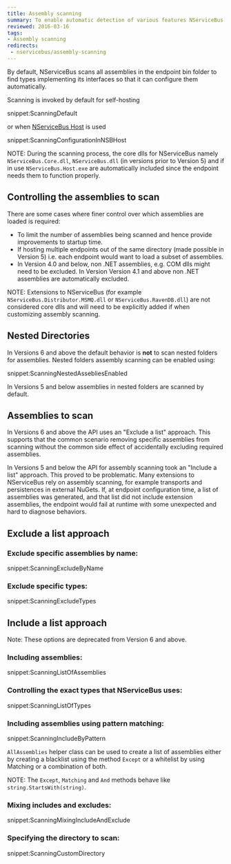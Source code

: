```yaml
---
title: Assembly scanning
summary: To enable automatic detection of various features NServiceBus scans assemblies for well known types
reviewed: 2016-03-16
tags:
- Assembly scanning
redirects:
 - nservicebus/assembly-scanning
---
```


By default, NServiceBus scans all assemblies in the endpoint bin folder to find types implementing its interfaces so that it can configure them automatically.

Scanning is invoked by default for self-hosting

snippet:ScanningDefault

or when [NServiceBus Host](nservicebus-host) is used

snippet:ScanningConfigurationInNSBHost

NOTE: During the scanning process, the core dlls for NServiceBus namely `NServiceBus.Core.dll`, `NServiceBus.dll` (in versions prior to Version 5) and if in use `NServiceBus.Host.exe` are automatically included since the endpoint needs them to function properly.


## Controlling the assemblies to scan

There are some cases where finer control over which assemblies are loaded is required:

 * To limit the number of assemblies being scanned and hence provide improvements to startup time.
 * If hosting multiple endpoints out of the same directory (made possible in Version 5) i.e. each endpoint would want to load a subset of assemblies.
 * In Version 4.0 and below, non .NET assemblies, e.g. COM dlls might need to be excluded. In Version Version 4.1 and above non .NET assemblies are automatically excluded.

NOTE: Extensions to NServiceBus (for example `NServiceBus.Distributor.MSMQ.dll` or `NServiceBus.RavenDB.dll`) are not considered core dlls and will need to be explicitly added if when customizing assembly scanning.


## Nested Directories

In Versions 6 and above the default behavior is **not** to scan nested folders for assemblies. Nested folders assembly scanning can be enabled using:

snippet:ScanningNestedAssebliesEnabled

In Versions 5 and below assemblies in nested folders are scanned by default.


## Assemblies to scan

In Versions 6 and above the API uses an "Exclude a list" approach. This supports that the common scenario removing specific assemblies from scanning without the common side effect of accidentally excluding required assemblies.

In Versions 5 and below the API for assembly scanning took an "Include a list" approach. This proved to be problematic. Many extensions to NServiceBus rely on assembly scanning, for example transports and persistences in external NuGets. If, at endpoint configuration time, a list of assemblies was generated, and that list did not include extension assemblies, the endpoint would fail at runtime with some unexpected and hard to diagnose behaviors.


## Exclude a list approach


### Exclude specific assemblies by name:

snippet:ScanningExcludeByName


### Exclude specific types:

snippet:ScanningExcludeTypes


## Include a list approach

Note: These options are deprecated from Version 6 and above.


### Including assemblies:

snippet:ScanningListOfAssemblies


### Controlling the exact types that NServiceBus uses:

snippet:ScanningListOfTypes


### Including assemblies using pattern matching:

snippet:ScanningIncludeByPattern

`AllAssemblies` helper class can be used to create a list of assemblies either by creating a blacklist using the method `Except` or a whitelist by using Matching or a combination of both.

NOTE: The `Except`, `Matching` and `And` methods behave like `string.StartsWith(string)`.


### Mixing includes and excludes:

snippet:ScanningMixingIncludeAndExclude


### Specifying the directory to scan:

snippet:ScanningCustomDirectory